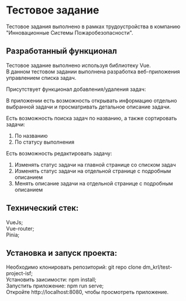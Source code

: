 # Тестовое задание  

Тестовое задания выполнено в рамках трудоустройства в компанию "Инновационные Системы   Пожаробезопасности".  

## Разработанный функционал  

Тестовое задание выполнено используя библиотеку Vue.    
В данном тестовом задании выполнена разработка веб-приложения управлением списка задач.   

Присутствует функционал добавления/удаления задач:    

В приложении есть возможность открывать информацию отдельно выбранной задачи и просматривать детальное описание задачи.    

Есть возможность поиска задач по названию, а также сортировать задачи:   

1.  По названию   
2.  По статусу выполнения   

Есть возможность редактировать задачу:   

1.  Изменять статус задачи на главной странице со списком задач   
2.  Изменять статус задачи на отдельной странице с подробным описанием   
3.  Менять описание задачи на отдельной странице с подробным описанием   

## Технический стек:   

VueJs;    
Vue-router;    
Pinia;    

## Установка и запуск проекта:

Необходимо клонировать репозиторий: git repo clone dm_krl/test-project-isf;  
Установить заисимости: npm install;  
Запустить приложение: npm run serve;  
Откройте http://localhost:8080, чтобы просмотреть приложение.  
